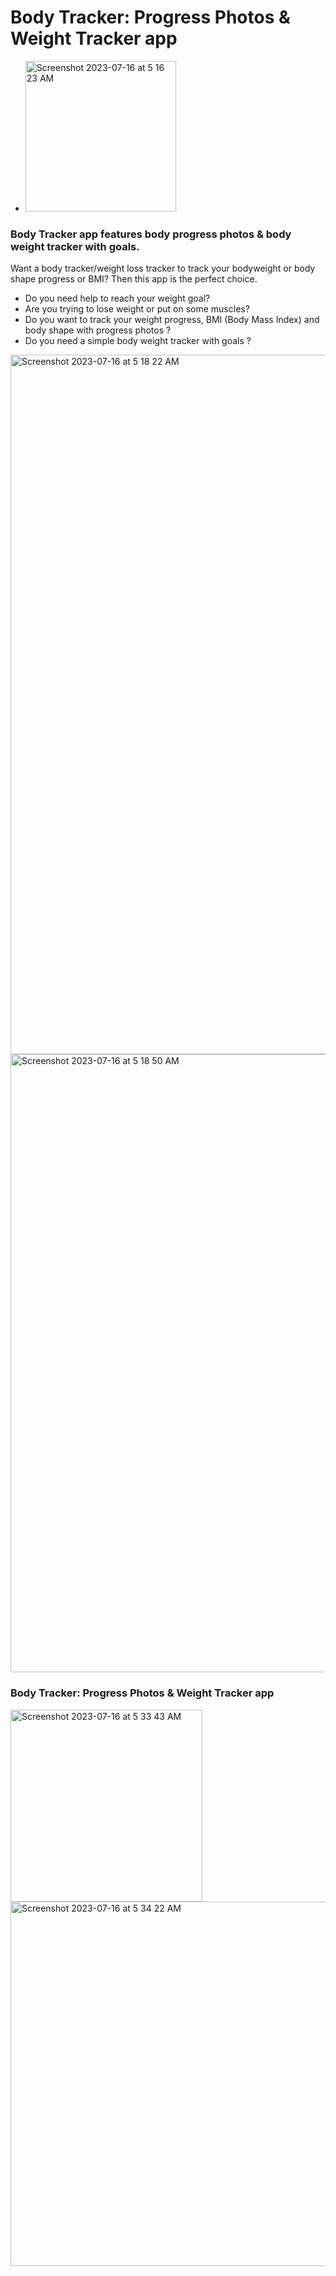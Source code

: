 # Body Tracker: Progress Photos & Weight Tracker app
- <img width="241" alt="Screenshot 2023-07-16 at 5 16 23 AM" src="https://github.com/palanurag23/Body-Tracker/assets/80236783/94d29fe6-c8f6-49fe-ab5e-48e895dc0b86">

### Body Tracker app features body progress photos & body weight tracker with goals.

Want a body tracker/weight loss tracker to track your bodyweight or body shape progress or BMI? Then this app is the perfect choice.
- Do you need help to reach your weight goal?
- Are you trying to lose weight or put on some muscles?
- Do you want to track your weight progress, BMI (Body Mass Index) and body shape with progress photos ?
- Do you need a simple body weight tracker with goals ?

  
<img width="1119" alt="Screenshot 2023-07-16 at 5 18 22 AM" src="https://github.com/palanurag23/Body-Tracker/assets/80236783/c9ccd861-98ec-4dca-a17e-c59cb2259630">
<img width="989" alt="Screenshot 2023-07-16 at 5 18 50 AM" src="https://github.com/palanurag23/Body-Tracker/assets/80236783/5e92acd5-dc5a-479f-adc9-27c13cc003fe">

### Body Tracker: Progress Photos & Weight Tracker app 

<img width="307" alt="Screenshot 2023-07-16 at 5 33 43 AM" src="https://github.com/palanurag23/Body-Tracker/assets/80236783/324b25e6-4a21-43db-941b-80965ddd1538">
<img width="583" alt="Screenshot 2023-07-16 at 5 34 22 AM" src="https://github.com/palanurag23/Body-Tracker/assets/80236783/f55da730-a7cc-4209-b76f-ffe0376fcbbb">
